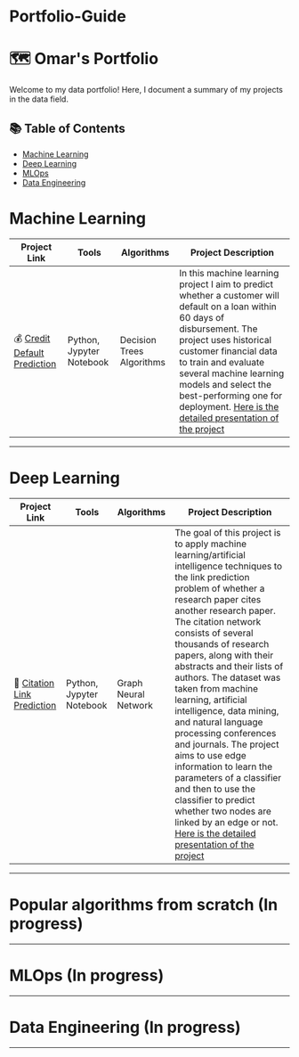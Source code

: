 # Portfolio-Guide

# 🗺 Omar's Portfolio

Welcome to my data portfolio! Here, I document a summary of my projects in the data field. 

## 📚 Table of Contents
- [Machine Learning](#machine-learning)
- [Deep Learning](#machine-learning)
- [MLOps](#machine-learning)
- [Data Engineering](#data-engineering)

# Machine Learning

| Project Link | Tools | Algorithms |Project Description | 
|---|---|---|---|
| 💰 [Credit Default Prediction](https://github.com/Omarlaouan/credit_default_prediction) | Python, Jypyter Notebook | Decision Trees Algorithms | In this machine learning project I aim to predict whether a customer will default on a loan within 60 days of disbursement. The project uses historical customer financial data to train and evaluate several machine learning models and select the best-performing one for deployment. [Here is the detailed presentation of the project](https://github.com/Omarlaouan/credit_default_prediction/blob/main/Project%20presentation.pdf) |

***

# Deep Learning

| Project Link | Tools | Algorithms |Project Description | 
|---|---|---|---|
| 📄 [Citation Link Prediction](https://github.com/Omarlaouan/citation_prediciton) | Python, Jypyter Notebook| Graph Neural Network | The goal of this project is to apply machine learning/artificial intelligence techniques to the link prediction problem of whether a research paper cites another research paper. The citation network consists of several thousands of research papers, along with their abstracts and their lists of authors. The dataset was taken from machine learning, artificial intelligence, data mining, and natural language processing conferences and journals. The project aims to use edge information to learn the parameters of a classifier and then to use the classifier to predict whether two nodes are linked by an edge or not. [Here is the detailed presentation of the project](https://github.com/Omarlaouan/citation_prediciton/blob/main/Project%20presentation%20-%20citation%20prediction.pdf) |

***

# Popular algorithms from scratch (In progress)

***

# MLOps (In progress)

***

# Data Engineering (In progress)


***

